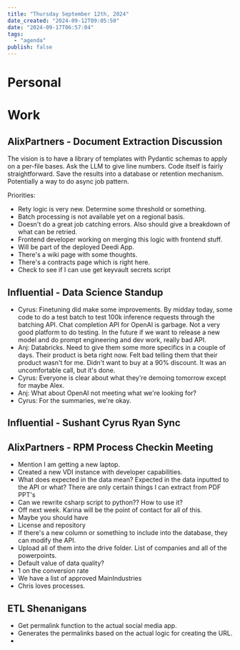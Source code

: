```yaml
---
title: "Thursday September 12th, 2024"
date_created: "2024-09-12T09:05:50"
date: "2024-09-17T06:57:04"
tags:
  - "agenda"
publish: false
---
```


# Personal

# Work

## AlixPartners - Document Extraction Discussion
The vision is to have a library of templates with Pydantic schemas to apply on a per-file bases. 
Ask the LLM to give line numbers. 
Code itself is fairly straightforward. 
Save the results into a database or retention mechanism. 
Potentially a way to do async job pattern. 

Priorities:
  - Rety logic is very new. Determine some threshold or something. 
  - Batch processing is not available yet on a regional basis. 
  - Doesn't do a great job catching errors. Also should give a breakdown of what can be retried. 
  - Frontend developer working on merging this logic with frontend stuff. 
  - Will be part of the deployed Deedi App. 
  - There's a wiki page with some thoughts. 
  - There's a contracts page which is right here. 
  - Check to see if I can use get keyvault secrets script

## Influential - Data Science Standup  
- Cyrus: Finetuning did make some improvements. By midday today, some code to do a test batch to test 100k inference requests through the batching API. Chat completion API for OpenAI is garbage. Not a very good platform to do testing. In the future if we want to release a new model and do prompt engineering and dev work, really bad API. 
- Anj: Databricks. Need to give them some more specifics in a couple of days. Their product is beta right now. Felt bad telling them that their product wasn't for me. Didn't want to buy at a 90% discount. It was an uncomfortable call, but it's done. 
- Cyrus: Everyone is clear about what they're demoing tomorrow except for maybe Alex. 
- Anj: What about OpenAI not meeting what we're looking for?
- Cyrus: For the summaries, we're okay. 

## Influential - Sushant Cyrus Ryan Sync

## AlixPartners - RPM Process Checkin Meeting
- Mention I am getting a new laptop. 
- Created a new VDI instance with developer capabilities. 
- What does expected in the data mean? Expected in the data inputted to the API or what? There are only certain things I can extract from PDF PPT's
- Can we rewrite csharp script to python?? How to use it?
- Off next week. Karina will be the point of contact for all of this. 
- Maybe you should have 
- License and repository 
- If there's a new column or something to include into the database, they can modify the API. 
- Upload all of them into the drive folder. List of companies and all of the powerpoints. 
- Default value of data quality?
- 1 on the conversion rate
- We have a list of approved MainIndustries
- Chris loves processes. 

## ETL Shenanigans
- Get permalink function to the actual social media app. 
- Generates the permalinks based on the actual logic for creating the URL. 
-
